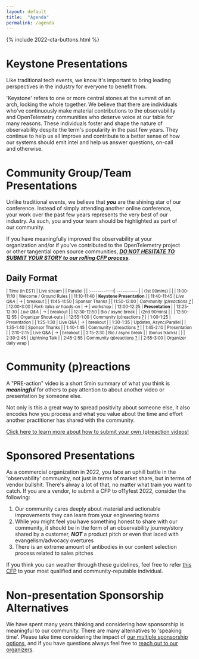 ```yaml
---
layout: default
title:  "Agenda"
permalink: /agenda
---
```


{% include 2022-cta-buttons.html %}

<div class="flexbox">

<div style="flex:1;align-self:flex-start;min-width:350px;padding-right:2em;" markdown=1>

# Keystone Presentations

Like traditional tech events, we know it's important to bring leading perspectives in the
 industry for everyone to benefit from.

'Keystone' refers to one or more central stones at the summit of an arch, locking the whole together. We believe that there are individuals who've continuously make material contributions to the observability and OpenTelemetry communities who deserve voice at our table for many reasons. These individuals foster and shape the nature of observability despite the term's popularity in the past few years. They continue to help us all improve and contribute to a better sense of how our systems should emit intel and help us answer questions, on-call and otherwise.

# Community Group/Team Presentations

Unlike traditional events, we believe that ***you*** are the shining star of our conference. Instead of simply attending another online conference, your work over the past few years represents the very best of our industry. As such, you and your team should be highlighted as part of our community.

If you have meaningfully improved the observability at your organization and/or if you've contributed to the OpenTelemetry project or other tangential open source communities, ***[DO NOT HESITATE TO SUBMIT YOUR STORY to our rolling CFP process](/cfp)***.

</div>
<div style="font-size:0.8em;align-self:flex-start;" markdown=1>

# Daily Format

|  Time (in EST) |  Live stream  | |  Parallel  |
|  :------------:|  -----------  |
|  (1st 90mins)  | |
|    11:00-11:10 |  Welcome / Ground Rules  |
|    11:10-11:40 |  **Keystone Presentation**  |
|    11:40-11:45 |  *Live Q&A*  | -> |  breakout  |
|    11:45-11:50 |  Sponsor Thanks  |
|    11:50-12:00 |  *Community (p)reactions [?](/2022/preaction)*  |
|     12:00-3:00 |  *Fork: talks or hands-on* |  -> |  workshop  |
|    12:00-12:25 |  **Presentation**  |
|    12:25-12:30 |  *Live Q&A*  | -> |  breakout  |
|    12:30-12:50 |  Bio / async break  |
|  (2nd 90mins)  | |
|    12:50-12:55 |  Organizer Shout-outs  |
|     12:55-1:00 |  Community (p)reactions [?](/2022/preaction)  |
|      1:00-1:25 |  Presentation  |
|      1:25-1:30 |  Live Q&A  | -> |  breakout  |
|      1:30-1:35 |  Updates, Async/Parallel  |
|      1:35-1:40 |  Sponsor Thanks  |
|      1:40-1:45 |  Community (p)reactions [?](/2022/preaction)  |
|      1:45-2:10 |  Presentation  |
|      2:10-2:15 |  Live Q&A  | -> |  breakout  |
|      2:15-2:30 |  Bio / async break  |
| (bonus tracks) | |
|      2:30-2:45 |  Lightning Talk  |
|      2:45-2:55 |  Community (p)reactions [?](/2022/preaction)  |
|      2:55-3:00 |  Organizer daily wrap  |

</div>

</div>

# Community (p)reactions

A "PRE-action" video is a short 5min summary of what you think is ***meaningful***
 for others to pay attention to about another video or presentation by someone else.

Not only is this a great way to spread positivity about someone else, it also
 encodes how you process and what you value about the time and effort another
 practitioner has shared with the community.

[Click here to learn more about how to submit your own (p)reaction videos!](/2022/preaction)

# Sponsored Presentations

As a commercial organization in 2022, you face an uphill battle in the 'observability' community, not just in terms of market share, but in terms of vendor bullshit. There's alway a lot of that, no matter what train you want to catch. If you are a vendor, to submit a CFP to o11yfest 2022, consider the following:

1. Our community cares deeply about material and actionable improvements they can learn from your engineering teams
2. While you might feel you have something honest to share with our community, it should be in the form of an observability journey/story shared by a customer, ***NOT*** a product pitch or even that laced with evangelism/advocacy overtures
3. There is an extreme amount of antibodies in our content selection process related to sales pitches

If you think you can weather through these guidelines, feel free to refer [this CFP](/cfp) to your most qualified and community-reputable individual.

# Non-presentation Sponsorship Alternatives

We have spent many years thinking and considering how sponsorship is meaningful to our community. There are many alternatives to 'speaking time'. Please take time considering the impact of [our multiple sponsorship options](/sponsor), and if you have questions always feel free to [reach out to our organizers](/contact).
